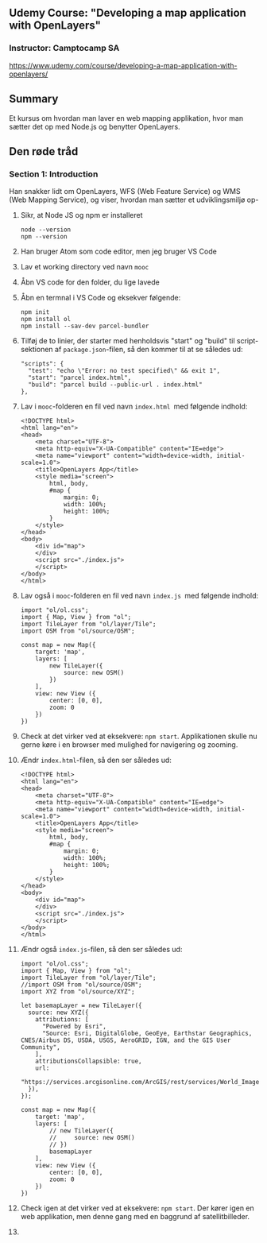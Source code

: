 ## Udemy Course: "Developing a map application with OpenLayers"

### Instructor: Camptocamp SA

https://www.udemy.com/course/developing-a-map-application-with-openlayers/

## Summary

Et kursus om hvordan man laver en web mapping applikation, hvor man sætter det op med Node.js og benytter OpenLayers.

## Den røde tråd

### Section 1: Introduction

Han snakker lidt om OpenLayers, WFS (Web Feature Service) og WMS (Web Mapping Service), og viser, hvordan man sætter et udviklingsmiljø op-

1) Sikr, at Node JS og npm er installeret

   ```
   node --version
   npm --version
   ```

2) Han bruger Atom som code editor, men jeg bruger VS Code

3) Lav et working directory ved navn `mooc`

4) Åbn VS code for den folder, du lige lavede

5) Åbn en termnal i VS Code og eksekver følgende:

   ```
   npm init
   npm install ol
   npm install --sav-dev parcel-bundler
   ```

6) Tilføj de to linier, der starter med henholdsvis "start" og "build" til script-sektionen af `package.json`-filen, så den kommer til at se således ud:

   ```
   "scripts": {
     "test": "echo \"Error: no test specified\" && exit 1",
     "start": "parcel index.html",
     "build": "parcel build --public-url . index.html"
   },
   ```

7) Lav i `mooc`-folderen en fil ved navn `index.html `med følgende indhold:

   ```
   <!DOCTYPE html>
   <html lang="en">
   <head>
       <meta charset="UTF-8">
       <meta http-equiv="X-UA-Compatible" content="IE=edge">
       <meta name="viewport" content="width=device-width, initial-scale=1.0">
       <title>OpenLayers App</title>
       <style media="screen">
           html, body, 
           #map {
               margin: 0;
               width: 100%;
               height: 100%;
           }
       </style>
   </head>
   <body>
       <div id="map">
       </div>
       <script src="./index.js">
       </script>
   </body>
   </html>
   ```

8) Lav også i `mooc`-folderen en fil ved navn `index.js `med følgende indhold:

   ```
   import "ol/ol.css";
   import { Map, View } from "ol";
   import TileLayer from "ol/layer/Tile";
   import OSM from "ol/source/OSM";
   
   const map = new Map({
       target: 'map',
       layers: [
           new TileLayer({
               source: new OSM()
           })
       ],
       view: new View ({
           center: [0, 0],
           zoom: 0
       })
   })
   ```

9) Check at det virker ved at eksekvere: `npm start`. Applikationen skulle nu gerne køre i en browser med mulighed for navigering og zooming.

10) Ændr `index.html`-filen, så den ser således ud:

    ```
    <!DOCTYPE html>
    <html lang="en">
    <head>
        <meta charset="UTF-8">
        <meta http-equiv="X-UA-Compatible" content="IE=edge">
        <meta name="viewport" content="width=device-width, initial-scale=1.0">
        <title>OpenLayers App</title>
        <style media="screen">
            html, body, 
            #map {
                margin: 0;
                width: 100%;
                height: 100%;
            }
        </style>
    </head>
    <body>
        <div id="map">
        </div>
        <script src="./index.js">
        </script>
    </body>
    </html>
    ```

11) Ændr også `index.js`-filen, så den ser således ud:

    ```
    import "ol/ol.css";
    import { Map, View } from "ol";
    import TileLayer from "ol/layer/Tile";
    //import OSM from "ol/source/OSM";
    import XYZ from "ol/source/XYZ";
    
    let basemapLayer = new TileLayer({
      source: new XYZ({
        attributions: [
          "Powered by Esri",
          "Source: Esri, DigitalGlobe, GeoEye, Earthstar Geographics, CNES/Airbus DS, USDA, USGS, AeroGRID, IGN, and the GIS User Community",
        ],
        attributionsCollapsible: true,
        url:
          "https://services.arcgisonline.com/ArcGIS/rest/services/World_Imagery/MapServer/tile/{z}/{y}/{x}",
      }),
    });
    
    const map = new Map({
        target: 'map',
        layers: [
            // new TileLayer({
            //     source: new OSM()
            // })
            basemapLayer
        ],
        view: new View ({
            center: [0, 0],
            zoom: 0
        })
    })
    ```

12) Check igen at det virker ved at eksekvere: `npm start`. Der kører igen en web applikation, men denne gang med en baggrund af satellitbilleder.

13) 



